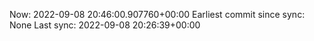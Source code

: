 Now: 2022-09-08 20:46:00.907760+00:00 Earliest commit since sync: None Last sync: 2022-09-08 20:26:39+00:00
